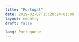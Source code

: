 ```yaml
---
title: "Portugal"
date: 2019-02-07T15:20:24+01:00
layout: country
draft: false

lang: Portuguese
---
```


